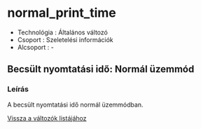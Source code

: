 # normal\_print\_time

* Technológia : Általános változó
* Csoport :  Szeletelési információk
* Alcsoport : -

## Becsült nyomtatási idő: Normál üzemmód

### Leírás

A becsült nyomtatási idő normál üzemmódban.

[Vissza a változók listájához](../../variable_list)

